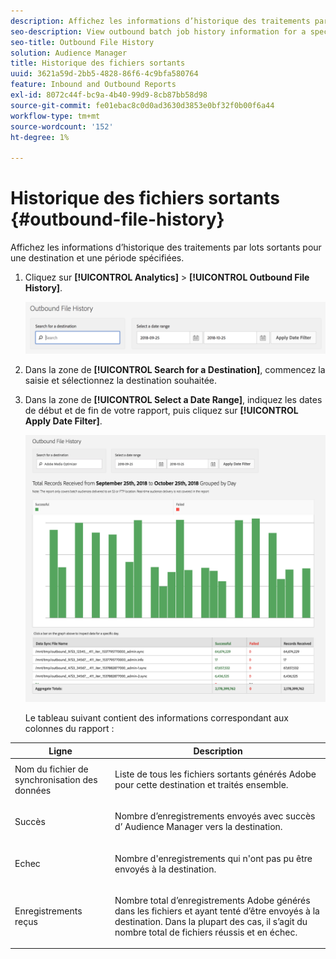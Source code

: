 ```yaml
---
description: Affichez les informations d’historique des traitements par lots sortants pour une destination et une période spécifiées.
seo-description: View outbound batch job history information for a specified destination and time period.
seo-title: Outbound File History
solution: Audience Manager
title: Historique des fichiers sortants
uuid: 3621a59d-2bb5-4828-86f6-4c9bfa580764
feature: Inbound and Outbound Reports
exl-id: 8072c44f-bc9a-4b40-99d9-8cb87bb58d98
source-git-commit: fe01ebac8c0d0ad3630d3853e0bf32f0b00f6a44
workflow-type: tm+mt
source-wordcount: '152'
ht-degree: 1%

---
```


# Historique des fichiers sortants {#outbound-file-history}

Affichez les informations d’historique des traitements par lots sortants pour une destination et une période spécifiées.

<!-- 

t_reports_outbound_history.xml

 -->

1. Cliquez sur **[!UICONTROL Analytics]** > **[!UICONTROL Outbound File History]**.

   ![Résultat de l’étape](assets/outbound_history.png)

1. Dans la zone de **[!UICONTROL Search for a Destination]**, commencez la saisie et sélectionnez la destination souhaitée.
1. Dans la zone de **[!UICONTROL Select a Date Range]**, indiquez les dates de début et de fin de votre rapport, puis cliquez sur **[!UICONTROL Apply Date Filter]**.

   ![Résultat de l’étape](assets/outbound_history_stats.png)

   Le tableau suivant contient des informations correspondant aux colonnes du rapport :

<table id="table_93076D46AC50411395E72B9B987E99BE"> 
 <thead> 
  <tr> 
   <th colname="col1" class="entry"> Ligne </th> 
   <th colname="col2" class="entry"> Description </th> 
  </tr> 
 </thead>
 <tbody> 
  <tr> 
   <td colname="col1"> Nom du fichier de synchronisation des données </td> 
   <td colname="col2"> <p>Liste de tous les fichiers sortants générés <span class="keyword"> Adobe</span> pour cette destination et traités ensemble. </p> </td> 
  </tr> 
  <tr> 
   <td colname="col1"> Succès </td> 
   <td colname="col2"> <p>Nombre d’enregistrements envoyés avec succès d’<span class="keyword"> Audience Manager</span> vers la destination. </p> </td> 
  </tr> 
  <tr> 
   <td colname="col1"> Echec </td> 
   <td colname="col2"> <p>Nombre d'enregistrements qui n'ont pas pu être envoyés à la destination. </p> </td> 
  </tr> 
  <tr> 
   <td colname="col1"> Enregistrements reçus </td> 
   <td colname="col2"> <p>Nombre total d’enregistrements <span class="keyword"> Adobe</span> générés dans les fichiers et ayant tenté d’être envoyés à la destination. Dans la plupart des cas, il s’agit du nombre total de fichiers réussis et en échec. </p> </td> 
  </tr> 
 </tbody> 
</table>

